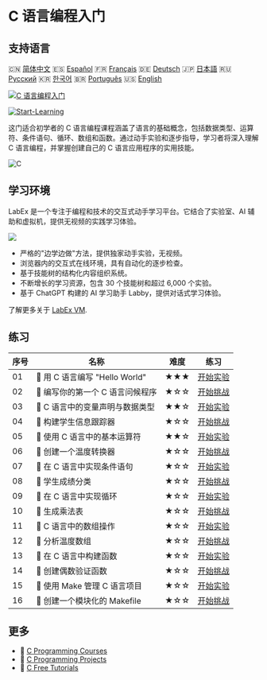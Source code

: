 # C 语言编程入门

## 支持语言

🇨🇳 [简体中文](README_zh.md) 🇪🇸 [Español](README_es.md) 🇫🇷 [Français](README_fr.md) 🇩🇪 [Deutsch](README_de.md) 🇯🇵 [日本語](README_ja.md) 🇷🇺 [Русский](README_ru.md) 🇰🇷 [한국어](README_ko.md) 🇧🇷 [Português](README_pt.md) 🇺🇸 [English](README.md) 

[![C 语言编程入门](https://cover-creator.labex.io/c-programming-for-beginners.png?lang=zh)](https://labex.io/zh/courses/c-programming-for-beginners)

[![Start-Learning](https://img.shields.io/badge/Start-Learning-whitesmoke?style=for-the-badge)](https://labex.io/zh/courses/c-programming-for-beginners)

这门适合初学者的 C 语言编程课程涵盖了语言的基础概念，包括数据类型、运算符、条件语句、循环、数组和函数。通过动手实验和逐步指导，学习者将深入理解 C 语言编程，并掌握创建自己的 C 语言应用程序的实用技能。

![C](https://img.shields.io/badge/C-whitesmoke?style=for-the-badge&logo=c)


## 学习环境

LabEx 是一个专注于编程和技术的交互式动手学习平台。它结合了实验室、AI 辅助和虚拟机，提供无视频的实践学习体验。

![](https://tutorial-screenshot.getvm.io/images/vm-1725247253.png)

- 严格的"边学边做"方法，提供独家动手实验，无视频。
- 浏览器内的交互式在线环境，具有自动化的逐步检查。
- 基于技能树的结构化内容组织系统。
- 不断增长的学习资源，包含 30 个技能树和超过 6,000 个实验。
- 基于 ChatGPT 构建的 AI 学习助手 Labby，提供对话式学习体验。

了解更多关于 [LabEx VM](https://support.labex.io/using-labex/virtual-machine).

## 练习

|   序号 | 名称                             | 难度   | 练习                                                                                                                |
|--------|----------------------------------|--------|---------------------------------------------------------------------------------------------------------------------|
|     01 | 📖 用 C 语言编写 "Hello World"   | ★★★    | <a target='_blank' href='https://labex.io/zh/tutorials/c-create-hello-world-in-c-438286'>开始实验</a>               |
|     02 | 🎯 编写你的第一个 C 语言问候程序 | ★☆☆    | <a target='_blank' href='https://labex.io/zh/tutorials/c-craft-your-first-c-greeting-438337'>开始挑战</a>           |
|     03 | 📖 C 语言中的变量声明与数据类型  | ★★☆    | <a target='_blank' href='https://labex.io/zh/tutorials/c-declare-variables-and-data-types-in-c-438287'>开始实验</a> |
|     04 | 🎯 构建学生信息跟踪器            | ★☆☆    | <a target='_blank' href='https://labex.io/zh/tutorials/c-build-student-information-tracker-438353'>开始挑战</a>     |
|     05 | 📖 使用 C 语言中的基本运算符     | ★★☆    | <a target='_blank' href='https://labex.io/zh/tutorials/c-use-basic-operators-in-c-438288'>开始实验</a>              |
|     06 | 🎯 创建一个温度转换器            | ★☆☆    | <a target='_blank' href='https://labex.io/zh/tutorials/c-create-a-temperature-converter-438383'>开始挑战</a>        |
|     07 | 📖 在 C 语言中实现条件语句       | ★☆☆    | <a target='_blank' href='https://labex.io/zh/tutorials/c-implement-conditionals-in-c-438331'>开始实验</a>           |
|     08 | 🎯 学生成绩分类                  | ★☆☆    | <a target='_blank' href='https://labex.io/zh/tutorials/c-classify-student-grades-438387'>开始挑战</a>               |
|     09 | 📖 在 C 语言中实现循环           | ★☆☆    | <a target='_blank' href='https://labex.io/zh/tutorials/c-implement-loops-in-c-438332'>开始实验</a>                  |
|     10 | 🎯 生成乘法表                    | ★☆☆    | <a target='_blank' href='https://labex.io/zh/tutorials/c-generate-multiplication-tables-438391'>开始挑战</a>        |
|     11 | 📖 C 语言中的数组操作            | ★☆☆    | <a target='_blank' href='https://labex.io/zh/tutorials/c-handle-arrays-in-c-438330'>开始实验</a>                    |
|     12 | 🎯 分析温度数组                  | ★☆☆    | <a target='_blank' href='https://labex.io/zh/tutorials/c-analyze-temperature-array-438390'>开始挑战</a>             |
|     13 | 📖 在 C 语言中构建函数           | ★☆☆    | <a target='_blank' href='https://labex.io/zh/tutorials/c-build-functions-in-c-438329'>开始实验</a>                  |
|     14 | 🎯 创建偶数验证函数              | ★☆☆    | <a target='_blank' href='https://labex.io/zh/tutorials/c-create-even-number-validator-function-438393'>开始挑战</a> |
|     15 | 📖 使用 Make 管理 C 语言项目     | ★☆☆    | <a target='_blank' href='https://labex.io/zh/tutorials/c-manage-projects-with-make-in-c-438333'>开始实验</a>        |
|     16 | 🎯 创建一个模块化的 Makefile     | ★☆☆    | <a target='_blank' href='https://labex.io/zh/tutorials/c-create-a-modular-makefile-438425'>开始挑战</a>             |

## 更多

- 🔗 [C Programming Courses](https://github.com/labex-labs/awesome-programming-courses)
- 🔗 [C Programming Projects](https://github.com/labex-labs/awesome-programming-projects)
- 🔗 [C Free Tutorials](https://github.com/labex-labs/c-free-tutorials)

